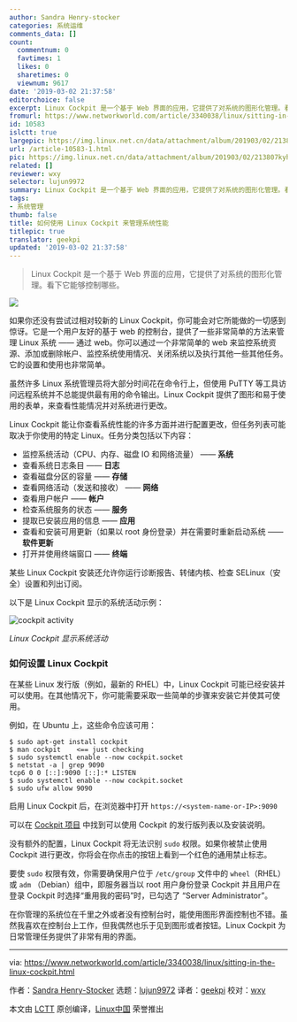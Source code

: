 ```yaml
---
author: Sandra Henry-stocker
categories: 系统运维
comments_data: []
count:
  commentnum: 0
  favtimes: 1
  likes: 0
  sharetimes: 0
  viewnum: 9617
date: '2019-03-02 21:37:58'
editorchoice: false
excerpt: Linux Cockpit 是一个基于 Web 界面的应用，它提供了对系统的图形化管理。看下它能够控制哪些。
fromurl: https://www.networkworld.com/article/3340038/linux/sitting-in-the-linux-cockpit.html
id: 10583
islctt: true
largepic: https://img.linux.net.cn/data/attachment/album/201903/02/213807kyhuywm4zz66jmrr.jpg
url: /article-10583-1.html
pic: https://img.linux.net.cn/data/attachment/album/201903/02/213807kyhuywm4zz66jmrr.jpg.thumb.jpg
related: []
reviewer: wxy
selector: lujun9972
summary: Linux Cockpit 是一个基于 Web 界面的应用，它提供了对系统的图形化管理。看下它能够控制哪些。
tags:
- 系统管理
thumb: false
title: 如何使用 Linux Cockpit 来管理系统性能
titlepic: true
translator: geekpi
updated: '2019-03-02 21:37:58'
---
```



> 
> Linux Cockpit 是一个基于 Web 界面的应用，它提供了对系统的图形化管理。看下它能够控制哪些。
> 
> 
> 


![](/data/attachment/album/201903/02/213807kyhuywm4zz66jmrr.jpg)


如果你还没有尝试过相对较新的 Linux Cockpit，你可能会对它所能做的一切感到惊讶。它是一个用户友好的基于 web 的控制台，提供了一些非常简单的方法来管理 Linux 系统 —— 通过 web。你可以通过一个非常简单的 web 来监控系统资源、添加或删除帐户、监控系统使用情况、关闭系统以及执行其他一些其他任务。它的设置和使用也非常简单。


虽然许多 Linux 系统管理员将大部分时间花在命令行上，但使用 PuTTY 等工具访问远程系统并不总能提供最有用的命令输出。Linux Cockpit 提供了图形和易于使用的表单，来查看性能情况并对系统进行更改。


Linux Cockpit 能让你查看系统性能的许多方面并进行配置更改，但任务列表可能取决于你使用的特定 Linux。任务分类包括以下内容：


* 监控系统活动（CPU、内存、磁盘 IO 和网络流量） —— **系统**
* 查看系统日志条目 —— **日志**
* 查看磁盘分区的容量 —— **存储**
* 查看网络活动（发送和接收） —— **网络**
* 查看用户帐户 —— **帐户**
* 检查系统服务的状态 —— **服务**
* 提取已安装应用的信息 —— **应用**
* 查看和安装可用更新（如果以 root 身份登录）并在需要时重新启动系统 —— **软件更新**
* 打开并使用终端窗口 —— **终端**


某些 Linux Cockpit 安装还允许你运行诊断报告、转储内核、检查 SELinux（安全）设置和列出订阅。


以下是 Linux Cockpit 显示的系统活动示例：


![cockpit activity](/data/attachment/album/201903/02/213811d0mb3fbefcja3emc.jpg)


*Linux Cockpit 显示系统活动*


### 如何设置 Linux Cockpit


在某些 Linux 发行版（例如，最新的 RHEL）中，Linux Cockpit 可能已经安装并可以使用。在其他情况下，你可能需要采取一些简单的步骤来安装它并使其可使用。


例如，在 Ubuntu 上，这些命令应该可用：



```
$ sudo apt-get install cockpit
$ man cockpit    <== just checking
$ sudo systemctl enable --now cockpit.socket
$ netstat -a | grep 9090
tcp6 0 0 [::]:9090 [::]:* LISTEN
$ sudo systemctl enable --now cockpit.socket
$ sudo ufw allow 9090
```

启用 Linux Cockpit 后，在浏览器中打开 `https://<system-name-or-IP>:9090`


可以在 [Cockpit 项目](https://cockpit-project.org/running.html) 中找到可以使用 Cockpit 的发行版列表以及安装说明。


没有额外的配置，Linux Cockpit 将无法识别 `sudo` 权限。如果你被禁止使用 Cockpit 进行更改，你将会在你点击的按钮上看到一个红色的通用禁止标志。


要使 `sudo` 权限有效，你需要确保用户位于 `/etc/group` 文件中的 `wheel`（RHEL）或 `adm` （Debian）组中，即服务器当以 root 用户身份登录 Cockpit 并且用户在登录 Cockpit 时选择“重用我的密码”时，已勾选了 “Server Administrator”。


在你管理的系统位在千里之外或者没有控制台时，能使用图形界面控制也不错。虽然我喜欢在控制台上工作，但我偶然也乐于见到图形或者按钮。Linux Cockpit 为日常管理任务提供了非常有用的界面。




---


via: <https://www.networkworld.com/article/3340038/linux/sitting-in-the-linux-cockpit.html>


作者：[Sandra Henry-Stocker](https://www.networkworld.com/author/Sandra-Henry_Stocker/) 选题：[lujun9972](https://github.com/lujun9972) 译者：[geekpi](https://github.com/geekpi) 校对：[wxy](https://github.com/wxy)


本文由 [LCTT](https://github.com/LCTT/TranslateProject) 原创编译，[Linux中国](https://linux.cn/) 荣誉推出
